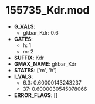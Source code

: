 # 155735_Kdr.mod

- **G_VALS**:
  - gkbar_Kdr: 0.6
- **GATES**:
  - h: 1
  - m: 2
- **SUFFIX**: Kdr
- **GMAX_NAME**: gkbar_Kdr
- **STATES**: ['m', 'h']
- **I_VALS**:
  - 6.3: 0.60000143243237
  - 37: 0.6000030545078066
- **ERROR_FLAGS**: []
